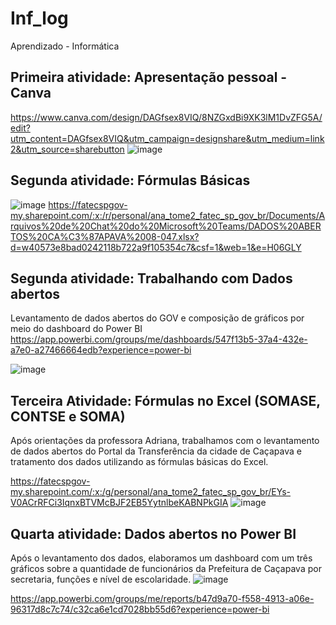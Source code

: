 # Inf_log
Aprendizado - Informática

## Primeira atividade: Apresentação pessoal - Canva 
https://www.canva.com/design/DAGfsex8VIQ/8NZGxdBi9XK3lM1DvZFG5A/edit?utm_content=DAGfsex8VIQ&utm_campaign=designshare&utm_medium=link2&utm_source=sharebutton
![image](https://github.com/user-attachments/assets/6a3ea5d9-8aec-45fb-b8c5-b95dc1fb409b)

## Segunda atividade: Fórmulas Básicas
![image](https://github.com/user-attachments/assets/1ab51ef2-d157-4d9b-bc9e-a2b8c966afec)
https://fatecspgov-my.sharepoint.com/:x:/r/personal/ana_tome2_fatec_sp_gov_br/Documents/Arquivos%20de%20Chat%20do%20Microsoft%20Teams/DADOS%20ABERTOS%20CA%C3%87APAVA%2008-047.xlsx?d=w40573e8bad0242118b722a9f105354c7&csf=1&web=1&e=H06GLY

## Segunda atividade: Trabalhando com Dados abertos 
Levantamento de dados abertos do GOV e composição de gráficos por meio do dashboard do Power BI
https://app.powerbi.com/groups/me/dashboards/547f13b5-37a4-432e-a7e0-a27466664edb?experience=power-bi

![image](https://github.com/user-attachments/assets/2a4ebcac-be1c-4665-badc-698508237550)

## Terceira Atividade: Fórmulas no Excel (SOMASE, CONTSE e SOMA)
Após orientações da professora Adriana, trabalhamos com o levantamento de dados abertos do Portal da Transferência da cidade de Caçapava e tratamento dos dados utilizando as fórmulas básicas do Excel.

https://fatecspgov-my.sharepoint.com/:x:/g/personal/ana_tome2_fatec_sp_gov_br/EYs-V0ACrRFCi3IqnxBTVMcBJF2EB5YytnlbeKABNPkGIA
![image](https://github.com/user-attachments/assets/a609d954-de5d-4d4d-ac60-47b76a0198aa)

## Quarta atividade: Dados abertos no Power BI
Após o levantamento dos dados, elaboramos um dashboard com um três gráficos sobre a quantidade de funcionários da Prefeitura de Caçapava por secretaria, funções e nível de escolaridade.
![image](https://github.com/user-attachments/assets/adb9400d-0810-48b5-9043-0407c1a592c0)

https://app.powerbi.com/groups/me/reports/b47d9a70-f558-4913-a06e-96317d8c7c74/c32ca6e1cd7028bb55d6?experience=power-bi
